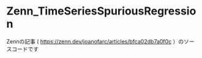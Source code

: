 # Zenn_TimeSeriesSpuriousRegression
Zennの記事 ( https://zenn.dev/joanofarc/articles/bfca02db7a0f0c ）のソースコードです
